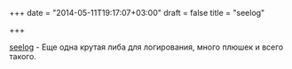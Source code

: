 +++
date = "2014-05-11T19:17:07+03:00"
draft = false
title = "seelog"

+++

<p><a href="https://github.com/cihub/seelog">seelog</a> - Еще одна крутая либа для логирования, много плюшек и всего такого.</p>

